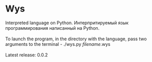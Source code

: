 # Wys
Interpreted language on Python. Интерпритируемый язык программирования написанный на Python.<br><br>
To launch the program, in the directory with the language, pass two arguments to the terminal - ./wys.py *filename*.wys<br><br>
Latest release: 0.0.2
